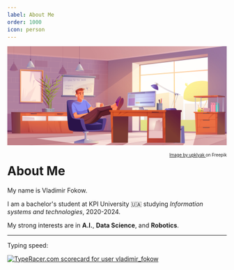 ```yaml
---
label: About Me
order: 1000
icon: person
---
```


![](/assets/about_me_page/freelancer-home-office-relaxed-man-workplace.jpg)

<sup><sup style="float:right;">
<a href="https://www.freepik.com/free-vector/freelancer-home-office-relaxed-man-workplace_17153677.htm#query=freelancer&position=39&from_view=search&track=sph">
Image by upklyak
</a> on Freepik
</sup></sup>


# About Me

My name is Vladimir Fokow.

I am a bachelor's student at KPI University 🇺🇦 studying *Information systems and technologies*, 2020-2024.

My strong interests are in **A.I.**, **Data Science**, and **Robotics**.


---

Typing speed:

<a href="https://data.typeracer.com/pit/profile?user=vladimir_fokow&ref=badge" target="_top">
<img src="https://data.typeracer.com/misc/badge?user=vladimir_fokow" border="0" alt="TypeRacer.com scorecard for user vladimir_fokow" />
</a>

